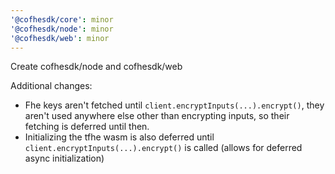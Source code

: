 ```yaml
---
'@cofhesdk/core': minor
'@cofhesdk/node': minor
'@cofhesdk/web': minor
---
```


Create cofhesdk/node and cofhesdk/web

Additional changes:

- Fhe keys aren't fetched until `client.encryptInputs(...).encrypt()`, they aren't used anywhere else other than encrypting inputs, so their fetching is deferred until then.
- Initializing the tfhe wasm is also deferred until `client.encryptInputs(...).encrypt()` is called (allows for deferred async initialization)

